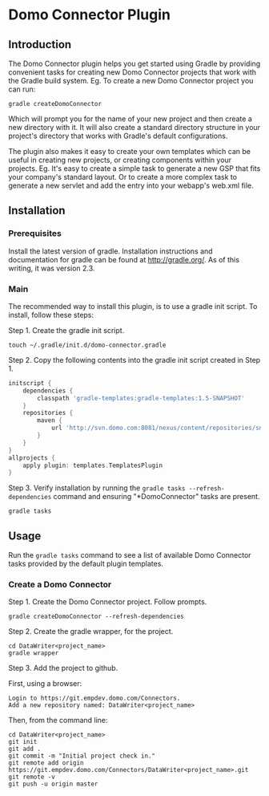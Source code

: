 # Domo Connector Plugin

## Introduction

The Domo Connector plugin helps you get started using Gradle by providing convenient tasks for creating new Domo Connector projects that work with the Gradle build system.
Eg. To create a new Domo Connector project you can run:

```shell
gradle createDomoConnector
```

Which will prompt you for the name of your new project and then create a new directory with it. It will also create a standard directory structure in your
project's directory that works with Gradle's default configurations.

The plugin also makes it easy to create your own templates which can be useful in creating new projects, or creating components within your projects. Eg.
It's easy to create a simple task to generate a new GSP that fits your company's standard layout. Or to create a more complex task to generate a new servlet
and add the entry into your webapp's web.xml file.

## Installation

### Prerequisites
Install the latest version of gradle. Installation instructions and documentation for gradle can be found at http://gradle.org/. As of this writing, it was version 2.3.

### Main
The recommended way to install this plugin, is to use a gradle init script. To install, follow these steps:

Step 1. Create the gradle init script.
```shell
touch ~/.gradle/init.d/domo-connector.gradle
```
Step 2. Copy the following contents into the gradle init script created in Step 1.
```groovy
initscript {
    dependencies {
        classpath 'gradle-templates:gradle-templates:1.5-SNAPSHOT'
    }
    repositories {
        maven {
            url 'http://svn.domo.com:8081/nexus/content/repositories/snapshots'
        }
    }
}
allprojects {
    apply plugin: templates.TemplatesPlugin
}
```
Step 3. Verify installation by running the `gradle tasks --refresh-dependencies` command and ensuring "*DomoConnector" tasks are present.
```shell
gradle tasks
```

## Usage

Run the `gradle tasks` command to see a list of available Domo Connector tasks provided by the default plugin templates.

### Create a Domo Connector

Step 1. Create the Domo Connector project. Follow prompts.
```shell
gradle createDomoConnector --refresh-dependencies
```
Step 2. Create the gradle wrapper, for the project.
```shell
cd DataWriter<project_name>
gradle wrapper
```
Step 3. Add the project to github.  
  
First, using a browser:  
```shell
Login to https://git.empdev.domo.com/Connectors.  
Add a new repository named: DataWriter<project_name>  
```
Then, from the command line:  
```shell
cd DataWriter<project_name>
git init
git add .
git commit -m "Initial project check in."
git remote add origin https://git.empdev.domo.com/Connectors/DataWriter<project_name>.git
git remote -v
git push -u origin master
```
